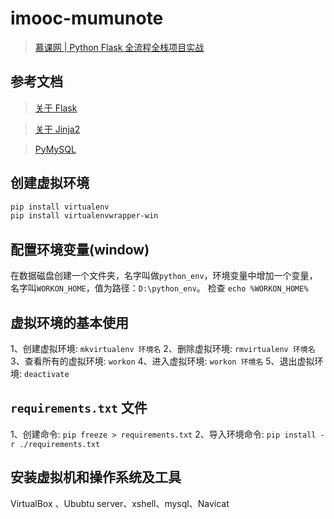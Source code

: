 # imooc-mumunote

> [慕课网 | Python Flask 全流程全栈项目实战](https://coding.imooc.com/class/713.html)

## 参考文档

> [关于 Flask](https://flask.palletsprojects.com/en/stable/)

> [关于 Jinja2](https://docs.jinkan.org/docs/jinja2/)

> [PyMySQL](https://pypi.org/project/PyMySQL/)


## 创建虚拟环境

```bash
pip install virtualenv
pip install virtualenvwrapper-win
```

## 配置环境变量(window)

在数据磁盘创建一个文件夹，名字叫做`python_env`，环境变量中增加一个变量，名字叫`WORKON_HOME`，值为路径：`D:\python_env`。
检查 `echo %WORKON_HOME%`

## 虚拟环境的基本使用

1、创建虚拟环境: `mkvirtualenv 环境名`
2、删除虚拟环境: `rmvirtualenv 环境名`
3、查看所有的虚拟环境: `workon`
4、进入虚拟环境: `workon 环境名`
5、退出虚拟环境: `deactivate`

## `requirements.txt` 文件

1、创建命令: `pip freeze > requirements.txt`
2、导入环境命令: `pip install -r ./requirements.txt`


## 安装虚拟机和操作系统及工具
VirtualBox 、Ububtu server、xshell、mysql、Navicat

